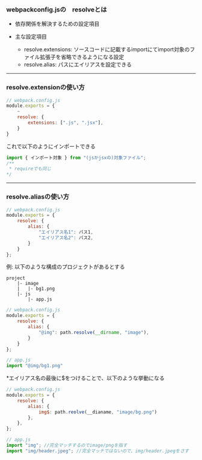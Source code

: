 ### webpackconfig.jsの　resolveとは

- 依存関係を解決するための設定項目

- 主な設定項目
    - resolve.extensions: ソースコードに記載するimportにてimport対象のファイル拡張子を省略できるようになる設定
    - resolve.alias: パスにエイリアスを設定できる　

---

### resolve.extensionの使い方

```js
// webpack.config.js
module.exports = {
    ~
    resolve: {
        extensions: [".js", ".jsx"],
    }
}
```

これで以下のようにインポートできる
```js
import { インポート対象 } from "(jsかjsxの)対象ファイル";
/**
 * requireでも同じ
*/
```

---

### resolve.aliasの使い方

```js
// webpack.config.js
module.exports = {
    resolve: {
        alias: {
            "エイリアス名1": パス1,
            "エイリアス名2": パス2,
        }
    }
};
```

例: 以下のような構成のプロジェクトがあるとする
```
project
    |- image
    |   |- bg1.png
    |- js
        |- app.js
```

```js
// webpack.config.js
module.exports = {
    resolve: {
        alias: {
            "@img": path.resolve(__dirname, "image"),
        }
    }
};
```

```js
// app.js
import "@img/bg1.png"
```

*エイリアス名の最後に$をつけることで、以下のような挙動になる
```js
// webpack.config.js
module.exports = {
    resolve: {
        alias: {
            img$: path.reolve(__dianame, "image/bg.png")
        },
    },
};
```

```js
// app.js
import "img"; //完全マッチするのでimage/pngを指す
import "img/header.jpeg"; //完全マッチではないので、img/header.jpegをさす
```

